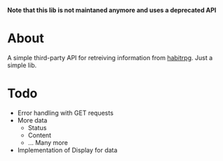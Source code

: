 **Note that this lib is not maintaned anymore and uses a deprecated API**

# About

A simple third-party API for retreiving information from [habitrpg][]. Just a simple lib.

[habitrpg]: https://habitrpg.com/

# Todo

* Error handling with GET requests
* More data
    * Status
    * Content
    * ... Many more
* Implementation of Display for data
